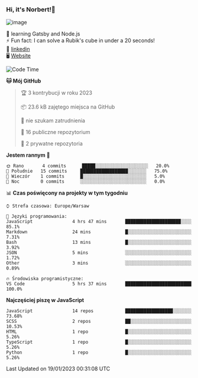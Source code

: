 ### Hi, it's Norbert!👋

![image](https://i.imgur.com/y3Fbv48.png)


🧠 learning Gatsby and Node.js <br>
⚡ Fun fact: I can solve a Rubik's cube in under a 20 seconds! <br>
👔 [linkedin](https://www.linkedin.com/in/norbert-%C5%82uszkiewicz-75b0891b3/) <br>
🖥 [Website](https://norbertluszkiewicz.pl/)<br>


<!--START_SECTION:waka-->
![Code Time](http://img.shields.io/badge/Code%20Time-1%2C942%20hrs%209%20mins-blue)

**🐱 Mój GitHub** 

> 🏆 3 kontrybucji w roku 2023
 > 
> 📦 23.6 kB zajętego miejsca na GitHub 
 > 
> 🚫 nie szukam zatrudnienia
 > 
> 📜 16 publiczne repozytorium 
 > 
> 🔑 2 prywatne repozytoria  
 > 
**Jestem rannym 🐤** 

```text
🌞 Rano       4 commits      █████░░░░░░░░░░░░░░░░░░░░   20.0% 
🌆 Południe   15 commits     ██████████████████░░░░░░░   75.0% 
🌃 Wieczór    1 commits      █░░░░░░░░░░░░░░░░░░░░░░░░   5.0% 
🌙 Noc        0 commits      ░░░░░░░░░░░░░░░░░░░░░░░░░   0.0%

```


📊 **Czas poświęcony na projekty w tym tygodniu** 

```text
⌚︎ Strefa czasowa: Europe/Warsaw

💬 Języki programowania: 
JavaScript               4 hrs 47 mins       █████████████████████░░░░   85.1% 
Markdown                 24 mins             █░░░░░░░░░░░░░░░░░░░░░░░░   7.31% 
Bash                     13 mins             █░░░░░░░░░░░░░░░░░░░░░░░░   3.92% 
JSON                     5 mins              ░░░░░░░░░░░░░░░░░░░░░░░░░   1.72% 
Other                    3 mins              ░░░░░░░░░░░░░░░░░░░░░░░░░   0.89%

🔥 Środowiska programistyczne: 
VS Code                  5 hrs 37 mins       █████████████████████████   100.0%

```

**Najczęściej piszę w JavaScript** 

```text
JavaScript               14 repos            ██████████████████░░░░░░░   73.68% 
SCSS                     2 repos             ██░░░░░░░░░░░░░░░░░░░░░░░   10.53% 
HTML                     1 repo              █░░░░░░░░░░░░░░░░░░░░░░░░   5.26% 
TypeScript               1 repo              █░░░░░░░░░░░░░░░░░░░░░░░░   5.26% 
Python                   1 repo              █░░░░░░░░░░░░░░░░░░░░░░░░   5.26%

```



 Last Updated on 19/01/2023 00:31:08 UTC
<!--END_SECTION:waka-->
